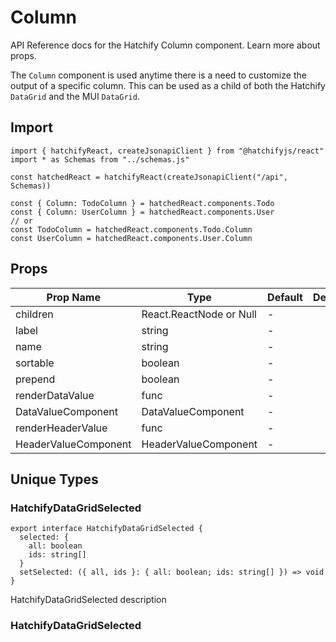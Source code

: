 # Column

API Reference docs for the Hatchify Column component. Learn more about props.

The `Column` component is used anytime there is a need to customize the output of a specific column. This can be used as a child of both the Hatchify `DataGrid` and the MUI `DataGrid`.

## Import

```tsx
import { hatchifyReact, createJsonapiClient } from "@hatchifyjs/react"
import * as Schemas from "../schemas.js"

const hatchedReact = hatchifyReact(createJsonapiClient("/api", Schemas))

const { Column: TodoColumn } = hatchedReact.components.Todo
const { Column: UserColumn } = hatchedReact.components.User
// or
const TodoColumn = hatchedReact.components.Todo.Column
const UserColumn = hatchedReact.components.User.Column
```

## Props

| Prop Name            | Type                    | Default | Description |
| -------------------- | ----------------------- | ------- | ----------- |
| children             | React.ReactNode or Null | -       |             |
| label                | string                  | -       |             |
| name                 | string                  | -       |             |
| sortable             | boolean                 | -       |             |
| prepend              | boolean                 | -       |             |
| renderDataValue      | func                    | -       |             |
| DataValueComponent   | DataValueComponent      | -       |             |
| renderHeaderValue    | func                    | -       |             |
| HeaderValueComponent | HeaderValueComponent    | -       |             |

## Unique Types

### HatchifyDataGridSelected

```tsx
export interface HatchifyDataGridSelected {
  selected: {
    all: boolean
    ids: string[]
  }
  setSelected: ({ all, ids }: { all: boolean; ids: string[] }) => void
}
```

HatchifyDataGridSelected description

### HatchifyDataGridSelected
